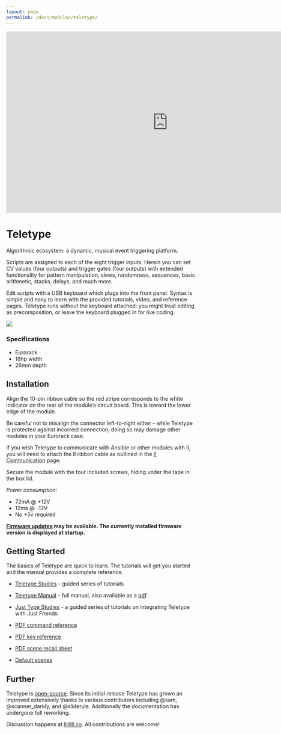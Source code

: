 ```yaml
---
layout: page
permalink: /docs/modular/teletype/
---
```


<div class="vid"><iframe src="https://player.vimeo.com/video/129271731?color=ff7700&title=0&byline=0&portrait=0" width="860" height="483" frameborder="0" webkitallowfullscreen mozallowfullscreen allowfullscreen></iframe></div>

# Teletype

Algorithmic ecosystem: a dynamic, musical event triggering platform.

Scripts are assigned to each of the eight trigger inputs. Herein you can set CV values (four outputs) and trigger gates (four outputs) with extended functionality for pattern manipulation, slews, randomness, sequences, basic arithmetic, stacks, delays, and much more.

Edit scripts with a USB keyboard which plugs into the front panel. Syntax is simple and easy to learn with the provided tutorials, video, and reference pages. Teletype runs without the keyboard attached: you might treat editing as precomposition, or leave the keyboard plugged in for live coding.

![](/images/tt.jpg)

### Specifications

* Eurorack
* 18hp width
* 26mm depth 

## Installation

Align the 10-pin ribbon cable so the red stripe corresponds to the white indicator on the rear of the module’s circuit board. This is toward the lower edge of the module.

Be careful not to misalign the connector left-to-right either – while Teletype is protected against incorrect connection, doing so may damage other modules in your Eurorack case.

If you wish Teletype to communicate with Ansible or other modules with II, you will need to attach the II ribbon cable as outlined in the [II Communication](http://monome.org/docs/modular/iiheader/) page.

Secure the module with the four included screws, hiding under the tape in the box lid.

*Power consumption:*

- 72mA @ +12V
- 12ma @ -12V
- No +5v required

**[Firmware updates](/docs/modular/update) may be available. The currently installed firmware version is displayed at startup.**

## Getting Started

The basics of Teletype are quick to learn. The tutorials will get you started and the manual provides a complete reference.

* [Teletype Studies](/docs/modular/teletype/studies-1) - guided series of tutorials

* [Teletype Manual](/docs/modular/teletype/manual) - full manual, also available as a [pdf](manual.pdf)

* [Just Type Studies](/docs/modular/teletype/jt-1) - a guided series of tutorials on integrating Teletype with Just Friends

* [PDF command reference](TT_commands_2.1.pdf)
* [PDF key reference](TT_keys_card_1.3.pdf)
* [PDF scene recall sheet](TT_scene_RECALL_sheet.pdf)

* [Default scenes](http://monome.org/docs/modular/teletype/scenes-1.0/)

## Further

Teletype is [open-source](https://github.com/monome/teletype). Since its initial release Teletype has grown an improved extensively thanks to various contributors including @sam, @scanner_darkly, and @sliderule. Additionally the documentation has undergone full reworking.

Discussion happens at [llllllll.co](https://llllllll.co). All contributions are welcome!


